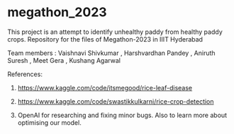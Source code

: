 # megathon_2023

This project is an attempt to identify unhealthy paddy from healthy paddy crops.
Repository for the files of Megathon-2023 in IIIT Hyderabad


Team members : Vaishnavi Shivkumar , Harshvardhan Pandey , Aniruth Suresh , Meet Gera , Kushang Agarwal

References: 

1) https://www.kaggle.com/code/itsmegood/rice-leaf-disease

2) https://www.kaggle.com/code/swastikkulkarni/rice-crop-detection
            
3) OpenAI for researching and fixing minor bugs. Also to learn more about optimising our model.
